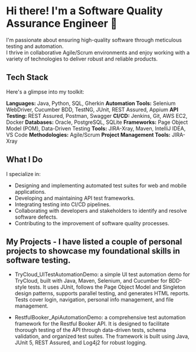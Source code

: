 # Hi there! I'm a Software Quality Assurance Engineer 👋

I'm passionate about ensuring high-quality software through meticulous testing and automation.  
I thrive in collaborative Agile/Scrum environments and enjoy working with a variety of technologies to deliver robust and reliable products.

## Tech Stack

Here's a glimpse into my toolkit:

  **Languages:** Java, Python, SQL, Gherkin
  **Automation Tools:** Selenium WebDriver, Cucumber BDD, TestNG, JUnit, REST Assured, Appium
  **API Testing:** REST Assured, Postman, Swagger
  **CI/CD:** Jenkins, Git, AWS EC2, Docker
  **Databases:** Oracle, PostgreSQL, SQLite
  **Frameworks:** Page Object Model (POM), Data-Driven Testing
  **Tools:** JIRA-Xray, Maven, IntelliJ IDEA, VS Code
  **Methodologies:** Agile/Scrum
  **Project Management Tools:** JIRA-Xray

## What I Do

I specialize in:

* Designing and implementing automated test suites for web and mobile applications.
* Developing and maintaining API test frameworks.
* Integrating testing into CI/CD pipelines.
* Collaborating with developers and stakeholders to identify and resolve software defects.
* Contributing to the improvement of software quality processes.


## My Projects - I have listed a couple of personal projects to showcase my foundational skills in software testing. 

* TryCloud_UITestAutomationDemo: a simple UI test automation demo for TryCloud, built with Java, Maven, Selenium, and Cucumber for BDD-style tests. It uses JUnit, follows the Page Object Model and Singleton design patterns, supports parallel testing, and generates HTML reports. Tests cover login, navigation, personal info management, and file management.
  
* RestfulBooker_ApiAutomationDemo: a comprehensive test automation framework for the Restful Booker API. It is designed to facilitate thorough testing of the API through data-driven tests, schema validation, and organized test suites. The framework is built using Java, JUnit 5, REST Assured, and Log4j2 for robust logging.
